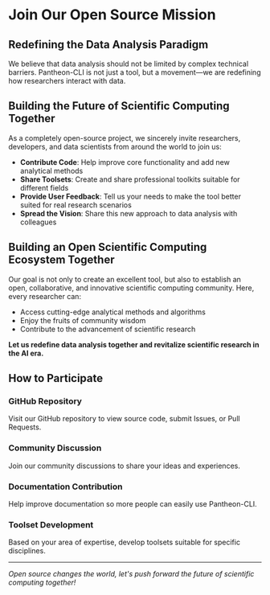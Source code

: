 # Join Our Open Source Mission

## Redefining the Data Analysis Paradigm

We believe that data analysis should not be limited by complex technical barriers. Pantheon-CLI is not just a tool, but a movement—we are redefining how researchers interact with data.

## Building the Future of Scientific Computing Together

As a completely open-source project, we sincerely invite researchers, developers, and data scientists from around the world to join us:

- **Contribute Code**: Help improve core functionality and add new analytical methods
- **Share Toolsets**: Create and share professional toolkits suitable for different fields
- **Provide User Feedback**: Tell us your needs to make the tool better suited for real research scenarios
- **Spread the Vision**: Share this new approach to data analysis with colleagues

## Building an Open Scientific Computing Ecosystem Together

Our goal is not only to create an excellent tool, but also to establish an open, collaborative, and innovative scientific computing community. Here, every researcher can:

- Access cutting-edge analytical methods and algorithms
- Enjoy the fruits of community wisdom
- Contribute to the advancement of scientific research

**Let us redefine data analysis together and revitalize scientific research in the AI era.**

## How to Participate

### GitHub Repository
Visit our GitHub repository to view source code, submit Issues, or Pull Requests.

### Community Discussion
Join our community discussions to share your ideas and experiences.

### Documentation Contribution
Help improve documentation so more people can easily use Pantheon-CLI.

### Toolset Development
Based on your area of expertise, develop toolsets suitable for specific disciplines.

---

*Open source changes the world, let's push forward the future of scientific computing together!*